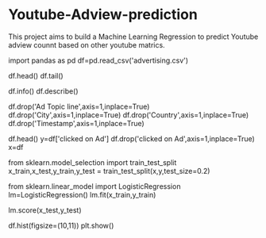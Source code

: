 # Youtube-Adview-prediction
This project aims to build a Machine Learning Regression to predict Youtube adview counnt based on other youtube matrics.  

import pandas as pd
df=pd.read_csv('advertising.csv')

df.head()
df.tail()

df.info()
df.describe()

df.drop('Ad Topic line',axis=1,inplace=True)
df.drop('City',axis=1,inplace=True)
df.drop('Country',axis=1,inplace=True)
df.drop('Timestamp',axis=1,inplace=True)

df.head()
y=df['clicked on Ad']
df.drop('clicked on Ad',axis=1,inplace=True)
x=df

from sklearn.model_selection import train_test_split
x_train,x_test,y_train,y_test = train_test_split(x,y,test_size=0.2)

from sklearn.linear_model import LogisticRegression
lm=LogisticRegression()
lm.fit(x_train,y_train)

lm.score(x_test,y_test)

df.hist(figsize=(10,11))
plt.show()

